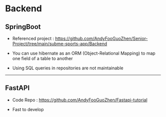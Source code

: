 # Backend

## SpringBoot

- Referenced project : https://github.com/AndyFooGuoZhen/Senior-Project/tree/main/subme-sports-app/Backend

- You can use hibernate as an ORM (Object-Relational Mapping) to map one field of a table to another
- Using SQL queries in repositories are not maintainable

---

## FastAPI

- Code Repo : https://github.com/AndyFooGuoZhen/Fastapi-tutorial

- Fast to develop
